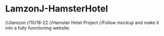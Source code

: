 # LamzonJ-HamsterHotel

//Jlamzon
//10/18-22
//Hamster Hotel Project
//Follow mockup and make it into a fully functioning website.
